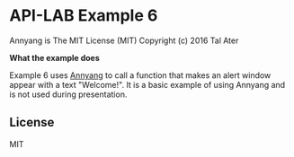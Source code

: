 
# API-LAB Example 6

Annyang is The MIT License (MIT)
Copyright (c) 2016 Tal Ater

**What the example does**

Example 6 uses [Annyang] to call a function that makes an alert window appear with a text "Welcome!". It is a basic example of using Annyang and is not used during presentation.
  



License
----

MIT

   [Annyang]: <https://www.talater.com/annyang/m>
